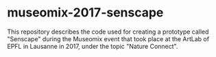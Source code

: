 # museomix-2017-senscape
This repository describes the code used for creating a prototype called "Senscape" during the Museomix event that took place at the ArtLab of EPFL in Lausanne in 2017, under the topic "Nature Connect".
